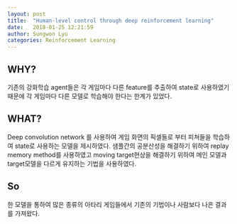 ```yaml
---
layout: post
title:  "Human-level control through deep reinforcement learning"
date:   2018-01-25 12:21:59
author: Sungwon Lyu
categories: Reinforcement Learning
---
```

## WHY? 
기존의 강화학습 agent들은 각 게임마다 다른 feature를 추출하여 state로 사용하였기 때문에 각 게임마다 다른 모델로 학습해야 한다는 한계가 있었다. 

## WHAT?
Deep convolution network 를 사용하여 게임 화면의 픽셀들로 부터 피쳐들을 학습하여 state로 사용하는 모델을 제시하였다. 샘플간의 공분산성을 해결하기 위하여 replay memory method를  사용하였고 moving target현상을 해결하기 위하여 메인 모델과 target모델을 다르게 유지하는 기법을 사용하였다. 

## So
한 모델을 통하여 많은 종류의 아타리 게임들에서 기존의 기법이나 사람보다 나은 결과를 가져왔다. 